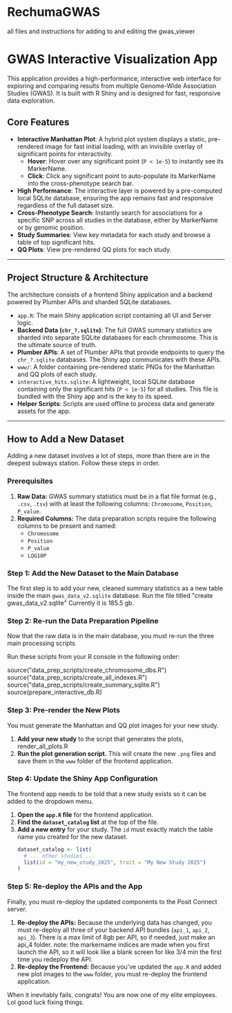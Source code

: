 # RechumaGWAS
all files and instructions for adding to and editing the gwas_viewer 


# GWAS Interactive Visualization App

This application provides a high-performance, interactive web interface for exploring and comparing results from multiple Genome-Wide Association Studies (GWAS). It is built with R Shiny and is designed for fast, responsive data exploration.

## Core Features

-   **Interactive Manhattan Plot**: A hybrid plot system displays a static, pre-rendered image for fast initial loading, with an invisible overlay of significant points for interactivity.
    -   **Hover**: Hover over any significant point (`P < 1e-5`) to instantly see its MarkerName.
    -   **Click**: Click any significant point to auto-populate its MarkerName into the cross-phenotype search bar.
-   **High Performance**: The interactive layer is powered by a pre-computed local SQLite database, ensuring the app remains fast and responsive regardless of the full dataset size.
-   **Cross-Phenotype Search**: Instantly search for associations for a specific SNP across all studies in the database, either by MarkerName or by genomic position.
-   **Study Summaries**: View key metadata for each study and browse a table of top significant hits.
-   **QQ Plots**: View pre-rendered QQ plots for each study.

---
## Project Structure & Architecture

The architecture consists of a frontend Shiny application and a backend powered by Plumber APIs and sharded SQLite databases.

-   `app.R`: The main Shiny application script containing all UI and Server logic.
-   **Backend Data (`chr_?.sqlite`)**: The full GWAS summary statistics are sharded into separate SQLite databases for each chromosome. This is the ultimate source of truth.
-   **Plumber APIs**: A set of Plumber APIs that provide endpoints to query the `chr_?.sqlite` databases. The Shiny app communicates with these APIs.
-   `www/`: A folder containing pre-rendered static PNGs for the Manhattan and QQ plots of each study.
-   `interactive_hits.sqlite`: A lightweight, local SQLite database containing only the significant hits (`P < 1e-5`) for all studies. This file is bundled with the Shiny app and is the key to its speed.
-   **Helper Scripts**: Scripts are used offline to process data and generate assets for the app.

---

## How to Add a New Dataset

Adding a new dataset involves a lot of steps, more than there are in the deepest subways station. Follow these steps in order.

### Prerequisites

1.  **Raw Data:** GWAS summary statistics must be in a flat file format (e.g., `.csv`, `.tsv`) with at least the following columns: `Chromosome`, `Position`, `P_value`.
2.  **Required Columns:** The data preparation scripts require the following columns to be present and named:
    * `Chromosome`
    * `Position`
    * `P_value`
    * `LOG10P` 

### Step 1: Add the New Dataset to the Main Database

The first step is to add your new, cleaned summary statistics as a new table inside the main `gwas_data_v2.sqlite` database.
 Run the file titled "create gwas_data_v2.sqlite" Currently it is 185.5 gb. 

### Step 2: Re-run the Data Preparation Pipeline

Now that the raw data is in the main database, you must re-run the three main processing scripts

Run these scripts from your R console in the following order:

  source("data_prep_scripts/create_chromosome_dbs.R")
    source("data_prep_scripts/create_all_indexes.R")
    source("data_prep_scripts/create_summary_sqlite.R")
    source(prepare_interactive_db.R)


### Step 3: Pre-render the New Plots

You must generate the Manhattan and QQ plot images for your new study.

1.  **Add your new study** to the script that generates the plots, render_all_plots.R
2.  **Run the plot generation script.** This will create the new `.png` files and save them in the `www` folder of the frontend application.

### Step 4: Update the Shiny App Configuration

The frontend app needs to be told that a new study exists so it can be added to the dropdown menu.

1.  **Open the `app.R` file** for the frontend application.
2.  **Find the `dataset_catalog` list** at the top of the file.
3.  **Add a new entry** for your study. The `id` must exactly match the table name you created for the new dataset.
    ```R
    dataset_catalog <- list(
      # ... other studies ...
      list(id = "my_new_study_2025", trait = "My New Study 2025")
    )
    ```

### Step 5: Re-deploy the APIs and the App

Finally, you must re-deploy the updated components to the Posit Connect server.

1.  **Re-deploy the APIs:** Because the underlying data has changed, you must re-deploy all three of your backend API bundles (`api_1`, `api_2`, `api_3`). There is a max limit of 8gb per API, so if needed, just make an api_4 folder.
   note: the markername indices are made when you first launch the API, so it will look like a blank screen for like 3/4 min the first time you redeploy the API. 
3.  **Re-deploy the Frontend:** Because you've updated the `app.R` and added new plot images to the `www` folder, you must re-deploy the frontend application.

When it inevitably fails, congrats! You are now one of my elite employees. Lol good luck fixing things.

